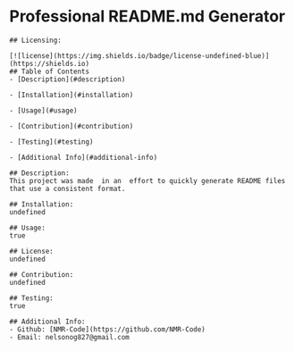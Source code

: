 # **Professional README.md Generator**
    ## Licensing:

    [![license](https://img.shields.io/badge/license-undefined-blue)](https://shields.io)
    ## Table of Contents 
    - [Description](#description)

    - [Installation](#installation)

    - [Usage](#usage)

    - [Contribution](#contribution)

    - [Testing](#testing)

    - [Additional Info](#additional-info)

    ## Description:
    This project was made  in an  effort to quickly generate README files that use a consistent format.

    ## Installation:
    undefined

    ## Usage:
    true

    ## License:
    undefined

    ## Contribution:
    undefined

    ## Testing:
    true

    ## Additional Info:
    - Github: [NMR-Code](https://github.com/NMR-Code)
    - Email: nelsonog827@gmail.com 